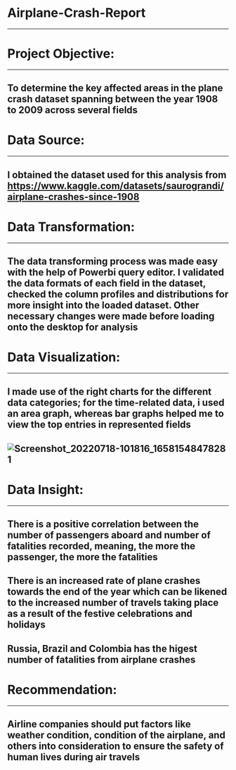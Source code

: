 # Airplane-Crash-Report
----
# Project Objective:
----
To determine the key affected areas in the plane crash dataset spanning between the year 1908 to 2009 across several fields
----
# Data Source:
----
I obtained the dataset used for this analysis from 
https://www.kaggle.com/datasets/saurograndi/airplane-crashes-since-1908
----
# Data Transformation:
----
The data transforming process was made easy with the help of Powerbi query editor. I validated the data formats of each field in the dataset, checked the column profiles and distributions for more insight into the loaded dataset. Other necessary changes were made before loading onto the desktop for analysis
----
# Data Visualization:
----
I made use of the right charts for the different data categories; for the time-related data, i used an area graph, whereas bar graphs helped me to view the top entries in represented fields
----
![Screenshot_20220718-101816_1658154847828 1](https://user-images.githubusercontent.com/104436236/179539968-fb888997-b0e0-4939-9ba5-460eacb22585.png)
----
# Data Insight:
----
There is a positive correlation between the number of passengers aboard and number of fatalities recorded, meaning, the more the passenger, the more the fatalities
----
There is an increased rate of plane crashes towards the end of the year which can be likened to the increased number of travels taking place as a result of the festive celebrations and holidays
----
Russia, Brazil and Colombia has the higest number of fatalities from airplane crashes
----
# Recommendation:
----
Airline companies should put factors like weather condition, condition of the airplane, and others into consideration to ensure the safety of human lives during air travels 
----


